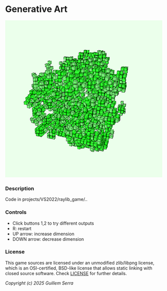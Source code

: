 # Generative Art

![Generative art](/screenshots/cellular-automata.gif)

### Description

Code in projects/VS2022/raylib_game/..

### Controls

- Click buttons 1,2 to try different outputs
- R: restart
- UP arrow: increase dimension
- DOWN arrow: decrease dimension

### License

This game sources are licensed under an unmodified zlib/libpng license, which is an OSI-certified, BSD-like license that allows static linking with closed source software. Check [LICENSE](LICENSE) for further details.

*Copyright (c) 2025 Guillem Serra*
